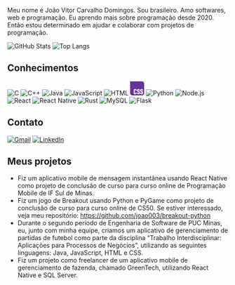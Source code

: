 Meu nome é João Vitor Carvalho Domingos. Sou brasileiro. Amo softwares, web e programação. Eu aprendo mais sobre programação desde 2020. Então estou determinado em ajudar e colaborar com projetos de programação.

![GitHub Stats](https://github-readme-stats.vercel.app/api?username=joao003&show_icons=true&theme=dark) ![Top Langs](https://github-readme-stats.vercel.app/api/top-langs/?username=joao003&theme=dark&show_icons=true)

## Conhecimentos

<img width="32" height="32" src="https://img.icons8.com/color/32/c-programming.png" alt="C"/>    <img height="32" src="https://www.alura.com.br/artigos/assets/formacao-linguagem-c-plus-plus/img-01.png" alt="C++"/>    <img height="32" src="https://upload.wikimedia.org/wikipedia/en/thumb/3/30/Java_programming_language_logo.svg/1200px-Java_programming_language_logo.svg.png" alt="Java"/>    <img height="32" src="https://upload.wikimedia.org/wikipedia/commons/thumb/9/99/Unofficial_JavaScript_logo_2.svg/1200px-Unofficial_JavaScript_logo_2.svg.png" alt="JavaScript"/>    <img height="32" src="https://cdn4.iconfinder.com/data/icons/flat-brand-logo-2/512/html5-512.png" alt="HTML"/>    <img height="32" src="https://raw.githubusercontent.com/github/explore/6c6508f34230f0ac0d49e847a326429eefbfc030/topics/css/css.png" alt="CSS"/>    <img height="32" src="https://cdn.iconscout.com/icon/free/png-256/free-python-3521655-2945099.png?f=webp" alt="Python"/>    <img height="32" src="https://upload.wikimedia.org/wikipedia/commons/thumb/d/d9/Node.js_logo.svg/590px-Node.js_logo.svg.png" alt="Node.js"/>    <img height="32" src="https://upload.wikimedia.org/wikipedia/commons/thumb/a/a7/React-icon.svg/2300px-React-icon.svg.png" alt="React"/>    <img height="32" src="https://cdn.worldvectorlogo.com/logos/react-native-1.svg" alt="React Native"/>    <img height="32" src="https://encrypted-tbn0.gstatic.com/images?q=tbn:ANd9GcSxTFfin9a0cdwM5CuF5h-fh4kzUntY3l89EVTuykcCfWp09jaDFKR_O64RGBvNCIGgqW4&usqp=CAU" alt="Rust"/>    <img height="32" src="https://upload.wikimedia.org/wikipedia/labs/8/8e/Mysql_logo.png" alt="MySQL"/>    <img height="32" src="https://www.pngitem.com/pimgs/m/159-1595977_flask-python-logo-hd-png-download.png" alt="Flask"/>

## Contato

<a href="mailto:jvitorcd504@gmail.com" title="Gmail"><img src="https://img.shields.io/badge/-Gmail-FF0000?style=flat-square&labelColor=FF0000&logo=gmail&logoColor=white&link=mailto:jvitorcd504@gmail.com" alt="Gmail"/></a>
<a href="https://www.linkedin.com/in/jo%C3%A3o-vitor-carvalho-domingos-848714261/" title="LinkedIn"><img src="https://img.shields.io/badge/-Linkedin-0e76a8?style=flat-square&logo=Linkedin&logoColor=white&link=https://www.linkedin.com/in/jo%C3%A3o-vitor-carvalho-domingos-848714261/" alt="LinkedIn"/></a>

## Meus projetos

* Fiz um aplicativo mobile de mensagem instantânea usando React Native como projeto de conclusão de curso para curso online de Programação Mobile de IF Sul de Minas.
* Fiz um jogo de Breakout usando Python e PyGame como projeto de conclusão de curso para curso online de CS50. Se estiver interessado, veja meu repositório: https://github.com/joao003/breakout-python
* Durante o segundo período de Engenharia de Software de PUC Minas, eu, junto com minha equipe, criamos um aplicativo de gerenciamento de partidas de futebol como parte da disciplina “Trabalho Interdisciplinar: Aplicações para Processos de Negócios”, utilizando as seguintes linguagens: Java, JavaScript, HTML e CSS.
* Fiz um projeto como freelancer de um aplicativo mobile de gerenciamento de fazenda, chamado GreenTech, utilizando React Native e SQL Server.
